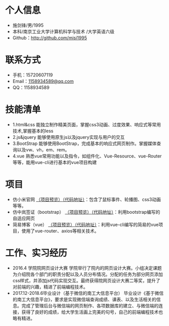 # 个人信息
 - 施剑锋/男/1995 
 - 本科/南京工业大学计算机科学与技术 /大学英语六级
 - Github：http://github.com/misi1995
# 联系方式
- 手机：15720607119
- Email：1158934589@qq.com 
- QQ：1158934589
# 技能清单
- 1.html&css
能独立制作精美页面，掌握css3动画、过度效果、响应式等常用技术,掌握基本的less
- 2.js&jquery
能够使用原生js以及jquery实现与用户的交互
- 3.BootStrap
能够使用BootStrap，完成基本的响应式网页制作。掌握媒体查询以及vw、vh，em、rem。
- 4.vue
熟悉vue常用功能以及指令，如组件化、Vue-Resource、vue-Router等等，能用vue-cli进行基本的vue项目构建
# 项目
 - 仿小米官网 [（项目预览）](https://misi1995.github.io/xiaomi/)[（代码地址）](https://github.com/misi1995/xiaomi)：包含了鼠标事件、轮播图、css3动画等等。
  - 仿中岚签证（bootstrap） [（项目预览）](https://misi1995.github.io/zhonglan/)[（代码地址）](https://github.com/misi1995/zhonglan)：利用bootstrap编写的自适应网页
  - 简易博客（vue） [（项目预览）](https://misi1995.github.io/blog/dist)[（代码地址）](https://github.com/misi1995/blog)：利用vue-cli编写的简易的vue项目，使用了vue-router、axios等相关技术。      
# 工作、实习经历
- 2016.4 学院院网页设计大赛
学院举行了院内的网页设计大赛。小组决定课题为介绍院各个部门的职责分配以及人员分布情况。分配的任务为部分网页添加css样式，并添加js代码实现交互。最终获得院网页设计大赛二等奖，提升了对前端的兴趣，精进了前端编程技术。
- 2017.12-2018.6毕业设计（基于微信的南工大信息平台）
毕业设计《基于微信的南工大信息平台》，要求是实现微信端查询成绩、课表、以及生活相关的信息。完成了管理后台与微信端的网页制作、各项数据库的建立、与微信端的连接，获得了良好的成绩，给大学生活画上完美的句号，自己的前端编程技术也略有精进。


      
